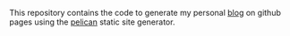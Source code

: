 This repository contains the code to generate my personal [blog](http://geonik.github.io) on
github pages using the [pelican](https://github.com/getpelican/pelican) static site generator.
